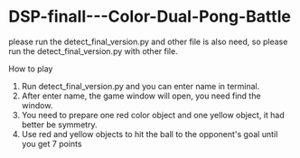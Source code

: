 # DSP-finall---Color-Dual-Pong-Battle

please run the detect_final_version.py and other file is also need, so please run the detect_final_version.py with other file.

How to play
1. Run detect_final_version.py and you can enter name in terminal.
2. After enter name, the game window will open, you need find the window.
3. You need to prepare one red color object and one yellow object, it had better be symmetry.
4. Use red and yellow objects to hit the ball to the opponent's goal until you get 7 points
